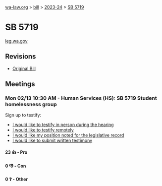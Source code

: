 [wa-law.org](/) > [bill](/bill/) > [2023-24](/bill/2023-24/) > [SB 5719](/bill/2023-24/sb/5719/)

# SB 5719
[leg.wa.gov](https://app.leg.wa.gov/billsummary?BillNumber=5719&Year=2023&Initiative=false)

## Revisions
* [Original Bill](1/)

## Meetings
### Mon 02/13 10:30 AM - Human Services (HS): SB 5719 Student homelessness group
Sign up to testify:
* [I would like to testify in person during the hearing](https://app.leg.wa.gov/csi/Testifier/Add?chamber=House&mId=30735&aId=151705&caId=21477&tId=1)
* [I would like to testify remotely](https://app.leg.wa.gov/csi/Testifier/Add?chamber=House&mId=30735&aId=151705&caId=21477&tId=2)
* [I would like my position noted for the legislative record](https://app.leg.wa.gov/csi/Testifier/Add?chamber=House&mId=30735&aId=151705&caId=21477&tId=3)
* [I would like to submit written testimony](https://app.leg.wa.gov/csi/Testifier/Add?chamber=House&mId=30735&aId=151705&caId=21477&tId=4)

#### 23 👍 - Pro

#### 0 👎 - Con

#### 0 ❓ - Other
